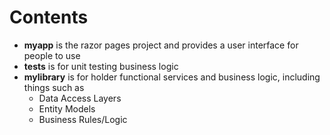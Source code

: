 # Contents

* **myapp** is the razor pages project and provides a user interface for people to use
* **tests** is for unit testing business logic
* **mylibrary** is for holder functional services and business logic, including things such as
    * Data Access Layers
    * Entity Models
    * Business Rules/Logic